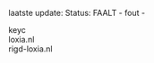 laatste update: 
Status: FAALT - fout - 
<div class="service R">keyc</div><div class="service R">loxia.nl</div><div class="service G">rigd-loxia.nl</div>